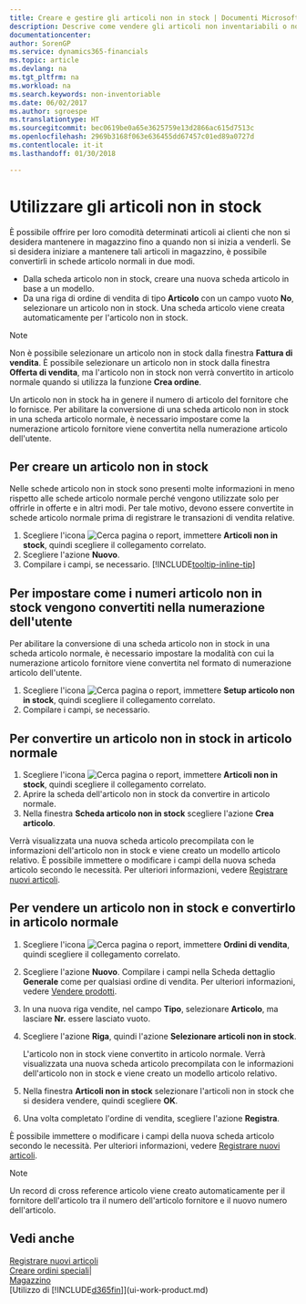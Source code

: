 ```yaml
---
title: Creare e gestire gli articoli non in stock | Documenti Microsoft
description: Descrive come vendere gli articoli non inventariabili o non gestiti in magazzino.
documentationcenter: 
author: SorenGP
ms.service: dynamics365-financials
ms.topic: article
ms.devlang: na
ms.tgt_pltfrm: na
ms.workload: na
ms.search.keywords: non-inventoriable
ms.date: 06/02/2017
ms.author: sgroespe
ms.translationtype: HT
ms.sourcegitcommit: bec0619be0a65e3625759e13d2866ac615d7513c
ms.openlocfilehash: 2969b3168f063e636455dd67457c01ed89a0727d
ms.contentlocale: it-it
ms.lasthandoff: 01/30/2018

---
```

# <a name="work-with-nonstock-items"></a>Utilizzare gli articoli non in stock
È possibile offrire per loro comodità determinati articoli ai clienti che non si desidera mantenere in magazzino fino a quando non si inizia a venderli. Se si desidera iniziare a mantenere tali articoli in magazzino, è possibile convertirli in schede articolo normali in due modi.

* Dalla scheda articolo non in stock, creare una nuova scheda articolo in base a un modello.
* Da una riga di ordine di vendita di tipo **Articolo** con un campo vuoto **No**, selezionare un articolo non in stock. Una scheda articolo viene creata automaticamente per l'articolo non in stock.

> [!NOTE]  
>   Non è possibile selezionare un articolo non in stock dalla finestra **Fattura di vendita**. È possibile selezionare un articolo non in stock dalla finestra **Offerta di vendita**, ma l'articolo non in stock non verrà convertito in articolo normale quando si utilizza la funzione **Crea ordine**.

Un articolo non in stock ha in genere il numero di articolo del fornitore che lo fornisce. Per abilitare la conversione di una scheda articolo non in stock in una scheda articolo normale, è necessario impostare come la numerazione articolo fornitore viene convertita nella numerazione articolo dell'utente.   

## <a name="to-create-a-nonstock-item"></a>Per creare un articolo non in stock
Nelle schede articolo non in stock sono presenti molte informazioni in meno rispetto alle schede articolo normale perché vengono utilizzate solo per offrirle in offerte e in altri modi. Per tale motivo, devono essere convertite in schede articolo normale prima di registrare le transazioni di vendita relative.

1. Scegliere l'icona ![Cerca pagina o report](media/ui-search/search_small.png "icona Cerca pagina o report"), immettere **Articoli non in stock**, quindi scegliere il collegamento correlato.
2. Scegliere l'azione **Nuovo**.
3. Compilare i campi, se necessario. [!INCLUDE[tooltip-inline-tip](includes/tooltip-inline-tip_md.md)]

## <a name="to-set-up-how-nonstock-item-numbers-are-converted-to-your-own-numbering"></a>Per impostare come i numeri articolo non in stock vengono convertiti nella numerazione dell'utente
Per abilitare la conversione di una scheda articolo non in stock in una scheda articolo normale, è necessario impostare la modalità con cui la numerazione articolo fornitore viene convertita nel formato di numerazione articolo dell'utente.

1. Scegliere l'icona ![Cerca pagina o report](media/ui-search/search_small.png "icona Cerca pagina o report"), immettere **Setup articolo non in stock**, quindi scegliere il collegamento correlato.
2. Compilare i campi, se necessario.

## <a name="to-convert-a-nonstock-item-to-a-normal-item"></a>Per convertire un articolo non in stock in articolo normale
1. Scegliere l'icona ![Cerca pagina o report](media/ui-search/search_small.png "icona Cerca pagina o report"), immettere **Articoli non in stock**, quindi scegliere il collegamento correlato.
2. Aprire la scheda dell'articolo non in stock da convertire in articolo normale.
3. Nella finestra **Scheda articolo non in stock** scegliere l'azione **Crea articolo**.

Verrà visualizzata una nuova scheda articolo precompilata con le informazioni dell'articolo non in stock e viene creato un modello articolo relativo. È possibile immettere o modificare i campi della nuova scheda articolo secondo le necessità. Per ulteriori informazioni, vedere [Registrare nuovi articoli](inventory-how-register-new-items.md).

## <a name="to-sell-a-nonstock-item-and-convert-it-to-a-normal-item"></a>Per vendere un articolo non in stock e convertirlo in articolo normale
1. Scegliere l'icona ![Cerca pagina o report](media/ui-search/search_small.png "icona Cerca pagina o report"), immettere **Ordini di vendita**, quindi scegliere il collegamento correlato.
2. Scegliere l'azione **Nuovo**. Compilare i campi nella Scheda dettaglio **Generale** come per qualsiasi ordine di vendita. Per ulteriori informazioni, vedere [Vendere prodotti](sales-how-sell-products.md).
3. In una nuova riga vendite, nel campo **Tipo**, selezionare **Articolo**, ma lasciare **Nr.** essere lasciato vuoto.
4. Scegliere l'azione **Riga**, quindi l'azione **Selezionare articoli non in stock**.

    L'articolo non in stock viene convertito in articolo normale. Verrà visualizzata una nuova scheda articolo precompilata con le informazioni dell'articolo non in stock e viene creato un modello articolo relativo.
5. Nella finestra **Articoli non in stock** selezionare l'articoli non in stock che si desidera vendere, quindi scegliere **OK**.
6. Una volta completato l'ordine di vendita, scegliere l'azione **Registra**.

È possibile immettere o modificare i campi della nuova scheda articolo secondo le necessità. Per ulteriori informazioni, vedere [Registrare nuovi articoli](inventory-how-register-new-items.md).

> [!NOTE]  
>   Un record di cross reference articolo viene creato automaticamente per il fornitore dell'articolo tra il numero dell'articolo fornitore e il nuovo numero dell'articolo.

## <a name="see-also"></a>Vedi anche
[Registrare nuovi articoli](inventory-how-register-new-items.md)  
[Creare ordini speciali](sales-how-to-create-special-orders.md)|  
[Magazzino](inventory-manage-inventory.md)  
[Utilizzo di [!INCLUDE[d365fin](includes/d365fin_md.md)]](ui-work-product.md)

